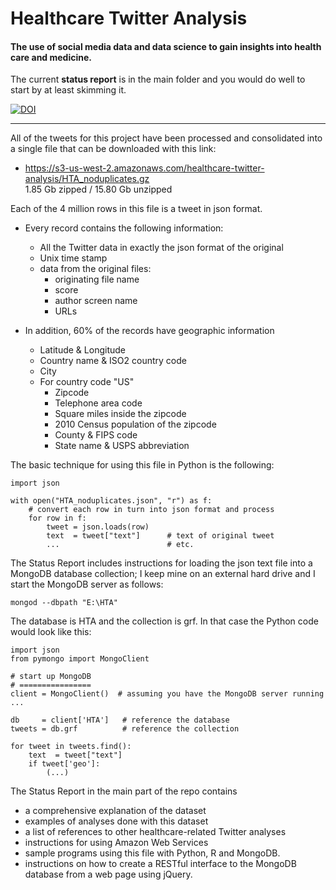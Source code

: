 Healthcare Twitter Analysis  
===========================  

#### The use of social media data and data science to gain insights into health care and medicine. 

The current **status report** is in the main folder and you would do well to start by at least skimming it. 

[![DOI](https://zenodo.org/badge/5738/grfiv/healthcare_twitter_analysis.png)](http://dx.doi.org/10.5281/zenodo.11426)

-------------------------------


All of the tweets for this project have been processed and consolidated into a single file that can be downloaded with this link:

- https://s3-us-west-2.amazonaws.com/healthcare-twitter-analysis/HTA_noduplicates.gz  
1.85 Gb zipped / 15.80 Gb unzipped  


Each of the 4 million rows in this file is a tweet in json format.

* Every record contains the following information:
    - All the Twitter data in exactly the json format of the original  
    - Unix time stamp  
    - data from the original files:  
        - originating file name  
        - score  
        - author screen name  
        - URLs  


* In addition, 60% of the records have geographic information
    - Latitude & Longitude  
    - Country name & ISO2 country code  
    - City  
    - For country code "US"  
      - Zipcode  
      - Telephone area code  
      - Square miles inside the zipcode  
      - 2010 Census population of the zipcode  
      - County & FIPS code  
      - State name & USPS abbreviation   

The basic technique for using this file in Python is the following:


    import json
    
    with open("HTA_noduplicates.json", "r") as f:
        # convert each row in turn into json format and process
        for row in f:
            tweet = json.loads(row)
            text  = tweet["text"]      # text of original tweet
            ...                        # etc.
            

The Status Report includes instructions for loading the json text file into a MongoDB database collection; I keep mine on an external hard drive and I start the MongoDB server as follows:

    mongod --dbpath "E:\HTA"

The database is HTA and the collection is grf. In that case the Python code would look like this:

    import json
    from pymongo import MongoClient

    # start up MongoDB
    # ================
    client = MongoClient()  # assuming you have the MongoDB server running ...

    db     = client['HTA']   # reference the database
    tweets = db.grf          # reference the collection

    for tweet in tweets.find():
        text  = tweet["text"]
        if tweet['geo']:
            (...)

The Status Report in the main part of the repo contains  
- a comprehensive explanation of the dataset  
- examples of analyses done with this dataset  
- a list of references to other healthcare-related Twitter analyses  
- instructions for using Amazon Web Services
- sample programs using this file with Python, R and MongoDB.
- instructions on how to create a RESTful interface to the MongoDB database from a web page using jQuery.

